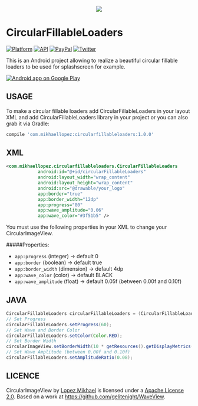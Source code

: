 <p align="center"><a target="_blank" href="https://play.google.com/store/apps/details?id=com.mikhaellopez.circularfillableloaderssample" title="Download on Google Play Store"><img src="http://i66.tinypic.com/5zgqwn.png"></a></p>

CircularFillableLoaders
=================

[![Platform](https://img.shields.io/badge/platform-android-green.svg)](http://developer.android.com/index.html)
[![API](https://img.shields.io/badge/API-15%2B-brightgreen.svg?style=flat)](https://android-arsenal.com/api?level=15)
[![PayPal](https://img.shields.io/badge/paypal-donate-yellow.svg)](https://www.paypal.me/LopezMikhael)
[![Twitter](https://img.shields.io/badge/Twitter-@LopezMikhael-blue.svg?style=flat)](http://twitter.com/lopezmikhael)

This is an Android project allowing to realize a beautiful circular fillable loaders to be used for splashscreen for example.

<a target="_blank" href="https://play.google.com/store/apps/details?id=com.mikhaellopez.circularfillableloaderssample">
  <img alt="Android app on Google Play" src="https://developer.android.com/images/brand/en_app_rgb_wo_45.png" />
</a>

USAGE
-----

To make a circular fillable loaders add CircularFillableLoaders in your layout XML and add CircularFillableLoaders library in your project or you can also grab it via Gradle:

```groovy
compile 'com.mikhaellopez:circularfillableloaders:1.0.0'
```

XML
-----

```xml
<com.mikhaellopez.circularfillableloaders.CircularFillableLoaders
            android:id="@+id/circularFillableLoaders"
            android:layout_width="wrap_content"
            android:layout_height="wrap_content"
            android:src="@drawable/your_logo"
            app:border="true"
            app:border_width="12dp"
            app:progress="80"
            app:wave_amplitude="0.06"
            app:wave_color="#3f51b5" />
```

You must use the following properties in your XML to change your CircularImageView.


#####Properties:

* `app:progress`        (integer)   -> default 0
* `app:border`          (boolean)   -> default true
* `app:border_width`    (dimension) -> default 4dp
* `app:wave_color`      (color)     -> default BLACK
* `app:wave_amplitude`  (float)     -> default 0.05f (between 0.00f and 0.10f)

JAVA
-----

```java
CircularFillableLoaders circularFillableLoaders = (CircularFillableLoaders)findViewById(R.id.yourCircularFillableLoaders);
// Set Progress
circularFillableLoaders.setProgress(60);
// Set Wave and Border Color
circularFillableLoaders.setColor(Color.RED);
// Set Border Width
circularImageView.setBorderWidth(10 * getResources().getDisplayMetrics().density);
// Set Wave Amplitude (between 0.00f and 0.10f)
circularFillableLoaders.setAmplitudeRatio(0.08);
```


LICENCE
-----

CircularImageView by [Lopez Mikhael](http://mikhaellopez.com/) is licensed under a [Apache License 2.0](http://www.apache.org/licenses/LICENSE-2.0).
Based on a work at https://github.com/gelitenight/WaveView.
